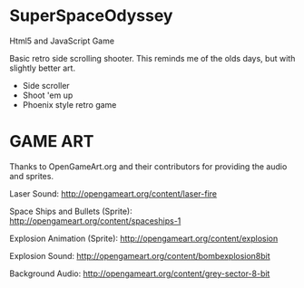 SuperSpaceOdyssey
=================

Html5 and JavaScript Game

Basic retro side scrolling shooter.  This reminds me of the olds days, but with slightly better art.

- Side scroller
- Shoot 'em up
- Phoenix style retro game


GAME ART
=================

Thanks to OpenGameArt.org and their contributors for providing the audio and sprites.

Laser Sound:
http://opengameart.org/content/laser-fire

Space Ships and Bullets (Sprite):
http://opengameart.org/content/spaceships-1

Explosion Animation (Sprite):
http://opengameart.org/content/explosion

Explosion Sound:
http://opengameart.org/content/bombexplosion8bit


Background Audio:
http://opengameart.org/content/grey-sector-8-bit